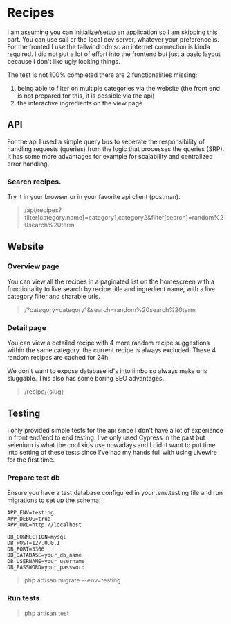 # Recipes
I am assuming you can initialize/setup an application so I am skipping this part.
You can use sail or the local dev server, whatever your preference is.
For the fronted I use the tailwind cdn so an internet connection is kinda required.
I did not put a lot of effort into the frontend but just a basic layout because I don't like ugly looking things.

The test is not 100% completed there are 2 functionalities missing:
1. being able to filter on multiple categories via the website (the front end is not prepared for this, it is possible via the api)
2. the interactive ingredients on the view page 

## API
For the api I used a simple query bus to seperate the responsibility of handling requests (queries) from the logic that processes the queries (SRP).
It has some more advantages for example for scalability and centralized error handling.
### Search recipes.
Try it in your browser or in your favorite api client (postman).
> /api/recipes?filter[category.name]=category1,category2&filter[search]=random%20search%20term
## Website
### Overview page
You can view all the recipes in a paginated list on the homescreen with a functionality to live search by recipe title and ingredient name, with a live category filter and sharable urls.
> /?category=category1&search=random%20search%20term
### Detail page
You can view a detailed recipe with 4 more random recipe suggestions within the same category, the current recipe is always excluded. 
These 4 random recipes are cached for 24h.

We don't want to expose database id's into limbo so always make urls sluggable. This also has some boring SEO advantages. 
> /recipe/{slug}
## Testing
I only provided simple tests for the api since I don't have a lot of experience in front end/end to end testing.
I've only used Cypress in the past but selenium is what the cool kids use nowadays and I didnt want to put time into setting of these tests since I've had my hands full with using Livewire for the first time.
### Prepare test db
Ensure you have a test database configured in your .env.testing file and run migrations to set up the schema:
```
APP_ENV=testing
APP_DEBUG=true
APP_URL=http://localhost

DB_CONNECTION=mysql
DB_HOST=127.0.0.1
DB_PORT=3306
DB_DATABASE=your_db_name
DB_USERNAME=your_username
DB_PASSWORD=your_password
```
> php artisan migrate --env=testing
### Run tests
> php artisan test
